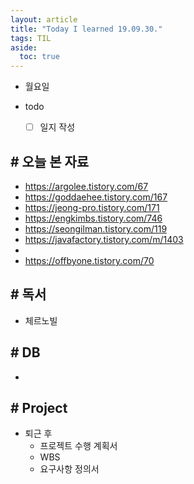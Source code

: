 ```yaml
---
layout: article
title: "Today I learned 19.09.30."
tags: TIL
aside:
  toc: true
---
```


- 월요일
- todo

  - [ ] 일지 작성



## # 오늘 본 자료

- https://argolee.tistory.com/67
- https://goddaehee.tistory.com/167
- https://jeong-pro.tistory.com/171
- https://engkimbs.tistory.com/746
- https://seongilman.tistory.com/119
- https://javafactory.tistory.com/m/1403
- 
- https://offbyone.tistory.com/70




## # 독서

- 체르노빌




## # DB

- 



## # Project

- 퇴근 후 
  - 프로젝트 수행 계획서
  - WBS
  - 요구사항 정의서